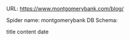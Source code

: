 URL: https://www.montgomerybank.com/blog/

Spider name: montgomerybank
DB Schema:

title
content
date